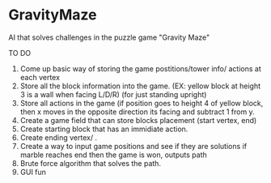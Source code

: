 # GravityMaze
AI that solves challenges in the puzzle game "Gravity Maze"

TO DO
1. Come up basic way of storing the game postitions/tower info/ actions at each vertex
2. Store all the block information into the game. (EX: yellow block at height 3 is a wall when facing L/D/R) (for just standing upright)
3. Store all actions in the game (if position goes to height 4 of yellow block, then x moves in the opposite direction
  its facing and subtract 1 from y. 
4. Create a game field that can store blocks placement (start vertex, end)
5. Create starting block that has an immidiate action.
6. Create ending vertex/ .
7. Create a way to input game positions and see if they are solutions 
if marble reaches end then the game is won, outputs path
8. Brute force algorithm that solves the path.
9. GUI fun


